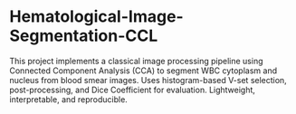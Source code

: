 # Hematological-Image-Segmentation-CCL
This project implements a classical image processing pipeline using Connected Component Analysis (CCA) to segment WBC cytoplasm and nucleus from blood smear images. Uses histogram-based V-set selection, post-processing, and Dice Coefficient for evaluation. Lightweight, interpretable, and reproducible.
